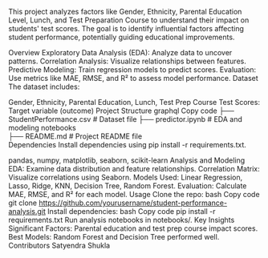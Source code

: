 This project analyzes factors like Gender, Ethnicity, Parental Education Level, Lunch, and Test Preparation Course to understand their impact on students' test scores. The goal is to identify influential factors affecting student performance, potentially guiding educational improvements.

Overview
Exploratory Data Analysis (EDA): Analyze data to uncover patterns.
Correlation Analysis: Visualize relationships between features.
Predictive Modeling: Train regression models to predict scores.
Evaluation: Use metrics like MAE, RMSE, and R² to assess model performance.
Dataset
The dataset includes:

Gender, Ethnicity, Parental Education, Lunch, Test Prep Course
Test Scores: Target variable (outcome)
Project Structure
graphql
Copy code
├── StudentPerformance.csv       # Dataset file
├── predictor.ipynb              # EDA and modeling notebooks                  
├── README.md                    # Project README file                     
Dependencies
Install dependencies using pip install -r requirements.txt.

pandas, numpy, matplotlib, seaborn, scikit-learn
Analysis and Modeling
EDA: Examine data distribution and feature relationships.
Correlation Matrix: Visualize correlations using Seaborn.
Models Used: Linear Regression, Lasso, Ridge, KNN, Decision Tree, Random Forest.
Evaluation: Calculate MAE, RMSE, and R² for each model.
Usage
Clone the repo:
bash
Copy code
git clone https://github.com/yourusername/student-performance-analysis.git
Install dependencies:
bash
Copy code
pip install -r requirements.txt
Run analysis notebooks in notebooks/.
Key Insights
Significant Factors: Parental education and test prep course impact scores.
Best Models: Random Forest and Decision Tree performed well.
Contributors
Satyendra Shukla

